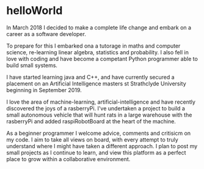 # helloWorld

In March 2018 I decided to make a complete life change and embark on 
a career as a software developer. 

To prepare for this I embarked ona a tutorage in maths and computer science, re-learning 
linear algebra, statistics and probability. I also fell in love with coding and have become
a competant Python programmer able to build small systems. 

I have started learning java and C++, and have currently secured
a placement on an Artificial Intelligence masters st Strathclyde University 
beginning in September 2019. 

I love the area of machine-learning, artificial-intelligence and have recently
discovered the joys of a rasberryPi. I've undertaken a project to build a small 
autonomous vehicle that will hunt rats in a large warehouse with the rasberryPi and
added raspiRobotBoard at the heart of the machine. 

As a beginner programmer I welcome advice, comments and critisicm on my code. 
I aim to take all views on board, with every attempt to truly understand where I might 
have taken a different approach. I plan to post my small projects as I continue 
to learn, and view this platform as a perfect place to grow within a collaborative 
environment.

